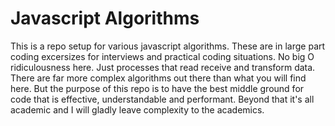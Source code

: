 # Javascript Algorithms

This is a repo setup for various javascript algorithms. These are in large part coding excersizes for interviews and practical
coding situations. No big O ridiculousness here. Just processes that read receive and transform data. There are far more complex algorithms out there than what you will find here. But the purpose of this repo is to have the best middle ground for code that is effective, understandable and performant. Beyond that it's all academic and I will gladly leave complexity to the academics.
